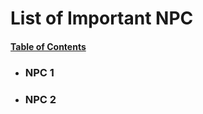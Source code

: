 # List of Important NPC
#### [Table of Contents](../../Content%20Links.md)


- ### NPC 1
- ### NPC 2
